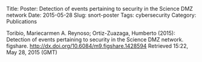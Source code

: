 Title: Poster: Detection of events pertaining to security in the Science DMZ network
Date: 2015-05-28
Slug: snort-poster
Tags: cybersecurity
Category: Publications

Toribio, Mariecarmen A. Reynoso; Ortiz-Zuazaga, Humberto (2015): Detection of events pertaining to security in the Science DMZ network. figshare.
<http://dx.doi.org/10.6084/m9.figshare.1428594>
Retrieved 15:22, May 28, 2015 (GMT)
